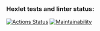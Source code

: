 ### Hexlet tests and linter status:
[![Actions Status](https://github.com/Alexandr221994/python-project-49/workflows/hexlet-check/badge.svg)](https://github.com/Alexandr221994/python-project-49/actions)
[![Maintainability](https://api.codeclimate.com/v1/badges/235abf1b20e6271ac8dd/maintainability)](https://codeclimate.com/github/Alexandr221994/python-project-49/maintainability)
